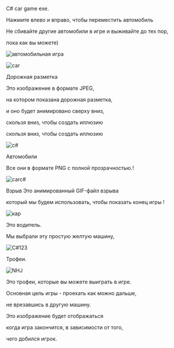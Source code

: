 
C# car game   exe.


Нажмите влево и вправо, чтобы переместить автомобиль

Не сбивайте другие автомобили в игре и выживайте до тех пор,

пока  как вы можете)

![автомобильная игра](https://user-images.githubusercontent.com/84037263/160056068-568bfef7-ef1d-416d-bb9e-b04ac84acdec.png)


![car](https://user-images.githubusercontent.com/84037263/160537101-55e12489-8b17-41bd-acb6-e09f9244b272.png)


Дорожная разметка

Это изображение в формате JPEG,

на котором показана дорожная разметка,

и оно будет анимировано сверху вниз,

скользя вниз, чтобы создать иллюзию

скользя вниз, чтобы создать иллюзию


![c#](https://user-images.githubusercontent.com/84037263/160537701-07058002-48ce-44f2-a78a-7a6fdd216136.png)

Автомобили

Все они в формате PNG с полной прозрачностью.!





![carc#](https://user-images.githubusercontent.com/84037263/160538199-d8aa6b39-6379-4fd4-851a-a752b0fe74ac.png)

Взрыв
Это анимированный GIF-файл взрыва

который мы будем использовать,
чтобы показать конец  игры  ! 



![кар](https://user-images.githubusercontent.com/84037263/160539170-443e8ec0-de86-4d39-9e89-32068218ea33.png)


Это водитель.

Мы выбрали эту простую желтую машину,






![C#123](https://user-images.githubusercontent.com/84037263/160539409-11f4de9e-18cf-467f-a6db-0032210ab31e.png)

Трофеи.

![NHJ](https://user-images.githubusercontent.com/84037263/160539832-253e85a8-13d2-494a-924a-c7c5a2f8e3d0.png)

Это трофеи, которые вы можете выиграть в игре.

Основная цель игры - проехать как можно дальше,

не врезавшись в другую машину.

Это изображение будет отображаться

когда игра закончится, в зависимости от того,

чего добился игрок.



